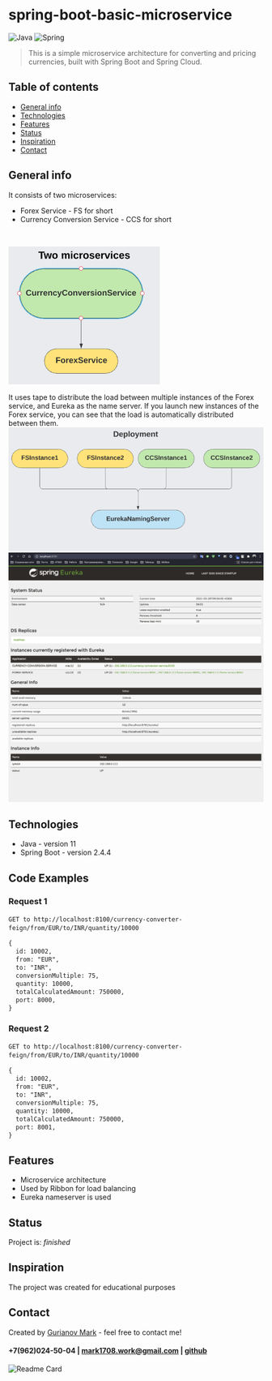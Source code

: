 # spring-boot-basic-microservice
![Java](https://img.shields.io/badge/-Java-0a0a0a?style=for-the-badge&logo=Java) ![Spring](https://img.shields.io/badge/-Spring-0a0a0a?style=for-the-badge&logo=Spring)
<br/>

>This is a simple microservice architecture for converting and pricing currencies, built with Spring Boot and Spring Cloud.

## Table of contents
* [General info](#general-info)
* [Technologies](#technologies)
* [Features](#features)
* [Status](#status)
* [Inspiration](#inspiration)
* [Contact](#contact)

## General info
It consists of two microservices:
* Forex Service - FS for short
* Currency Conversion Service - CCS for short
<br/>

![Microservices](https://github.com/Mark1708/spring-boot-basic-microservice/blob/main/assets/microservices.png?raw=true)

It uses tape to distribute the load between multiple instances of the Forex service, and Eureka as the name server. If you launch new instances of the Forex service, you can see that the load is automatically distributed between them.
<br/>
![Deployment](https://github.com/Mark1708/spring-boot-basic-microservice/blob/main/assets/deployment.png?raw=true)
![Eureka](https://github.com/Mark1708/spring-boot-basic-microservice/blob/main/assets/eureka.png?raw=true)
<br/>

## Technologies
* Java - version 11
* Spring Boot - version 2.4.4

## Code Examples
### Request 1
`GET to http://localhost:8100/currency-converter-feign/from/EUR/to/INR/quantity/10000`
```
{
  id: 10002,
  from: "EUR",
  to: "INR",
  conversionMultiple: 75,
  quantity: 10000,
  totalCalculatedAmount: 750000,
  port: 8000,
}
```
### Request 2
`GET to http://localhost:8100/currency-converter-feign/from/EUR/to/INR/quantity/10000`
```
{
  id: 10002,
  from: "EUR",
  to: "INR",
  conversionMultiple: 75,
  quantity: 10000,
  totalCalculatedAmount: 750000,
  port: 8001,
}
```

## Features
* Microservice architecture
* Used by Ribbon for load balancing
* Eureka nameserver is used

## Status
Project is: _finished_

## Inspiration
The project was created for educational purposes

## Contact
Created by [Gurianov Mark](https://mark1708.github.io/) - feel free to contact me!
#### +7(962)024-50-04 | mark1708.work@gmail.com | [github](http://github.com/Mark1708)

![Readme Card](https://github-readme-stats.vercel.app/api/pin/?username=mark1708&repo=spring-boot-basic-microservice&theme=chartreuse-dark&show_icons=true)
